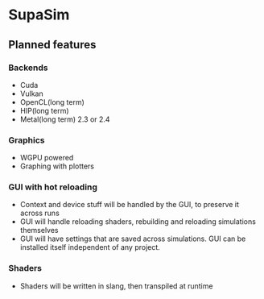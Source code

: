 # SupaSim

## Planned features

### Backends
* Cuda
* Vulkan
* OpenCL(long term)
* HIP(long term)
* Metal(long term) 2.3 or 2.4

### Graphics
* WGPU powered
* Graphing with plotters

### GUI with hot reloading
* Context and device stuff will be handled by the GUI, to preserve it across runs
* GUI will handle reloading shaders, rebuilding and reloading simulations themselves
* GUI will have settings that are saved across simulations. GUI can be installed itself independent of any project.

### Shaders
* Shaders will be written in slang, then transpiled at runtime